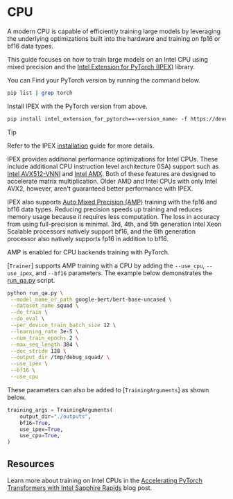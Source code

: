 <!--Copyright 2024 The HuggingFace Team. All rights reserved.

Licensed under the Apache License, Version 2.0 (the "License"); you may not use this file except in compliance with
the License. You may obtain a copy of the License at

http://www.apache.org/licenses/LICENSE-2.0

Unless required by applicable law or agreed to in writing, software distributed under the License is distributed on
an "AS IS" BASIS, WITHOUT WARRANTIES OR CONDITIONS OF ANY KIND, either express or implied. See the License for the

⚠️ Note that this file is in Markdown but contain specific syntax for our doc-builder (similar to MDX) that may not be
rendered properly in your Markdown viewer.

-->

# CPU

A modern CPU is capable of efficiently training large models by leveraging the underlying optimizations built into the hardware and training on fp16 or bf16 data types.

This guide focuses on how to train large models on an Intel CPU using mixed precision and the [Intel Extension for PyTorch (IPEX)](https://intel.github.io/intel-extension-for-pytorch/index.html) library.

You can Find your PyTorch version by running the command below.

```bash
pip list | grep torch
```

Install IPEX with the PyTorch version from above.

```bash
pip install intel_extension_for_pytorch==<version_name> -f https://developer.intel.com/ipex-whl-stable-cpu
```

> [!TIP]
> Refer to the IPEX [installation](https://intel.github.io/intel-extension-for-pytorch/index.html#installation) guide for more details.

IPEX provides additional performance optimizations for Intel CPUs. These include additional CPU instruction level architecture (ISA) support such as [Intel AVX512-VNNI](https://en.wikichip.org/wiki/x86/avx512_vnni) and [Intel AMX](https://www.intel.com/content/www/us/en/products/docs/accelerator-engines/what-is-intel-amx.html). Both of these features are designed to accelerate matrix multiplication. Older AMD and Intel CPUs with only Intel AVX2, however, aren't guaranteed better performance with IPEX.

IPEX also supports [Auto Mixed Precision (AMP)](https://intel.github.io/intel-extension-for-pytorch/cpu/latest/tutorials/features/amp.html) training with the fp16 and bf16 data types. Reducing precision speeds up training and reduces memory usage because it requires less computation. The loss in accuracy from using full-precision is minimal. 3rd, 4th, and 5th generation Intel Xeon Scalable processors natively support bf16, and the 6th generation processor also natively supports fp16 in addition to bf16.

AMP is enabled for CPU backends training with PyTorch.

[`Trainer`] supports AMP training with a CPU by adding the `--use_cpu`, `--use_ipex`, and `--bf16` parameters. The example below demonstrates the [run_qa.py](https://github.com/huggingface/transformers/tree/main/examples/pytorch/question-answering) script.

```bash
python run_qa.py \
 --model_name_or_path google-bert/bert-base-uncased \
 --dataset_name squad \
 --do_train \
 --do_eval \
 --per_device_train_batch_size 12 \
 --learning_rate 3e-5 \
 --num_train_epochs 2 \
 --max_seq_length 384 \
 --doc_stride 128 \
 --output_dir /tmp/debug_squad/ \
 --use_ipex \
 --bf16 \
 --use_cpu
```

These parameters can also be added to [`TrainingArguments`] as shown below.

```py
training_args = TrainingArguments(
    output_dir="./outputs",
    bf16=True,
    use_ipex=True,
    use_cpu=True,
)
```

## Resources

Learn more about training on Intel CPUs in the [Accelerating PyTorch Transformers with Intel Sapphire Rapids](https://huggingface.co/blog/intel-sapphire-rapids) blog post.
